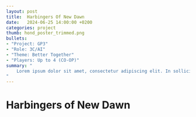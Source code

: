 ```yaml
---
layout: post
title:  Harbingers Of New Dawn
date:   2024-06-25 14:00:00 +0200
categories: project
thumb: hond_poster_trimmed.png
bullets:
- "Project: GP3"
- "Role: 3C/AI"
- "Theme: Better Together"
- "Players: Up to 4 (CO-OP)"
summary: "
    Lorem ipsum dolor sit amet, consectetur adipiscing elit. In sollicitudin felis ac eros fringilla, eget convallis mi posuere. Nulla ut ultricies tortor, vel faucibus quam.
"
---
```

# Harbingers of New Dawn